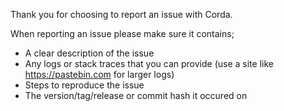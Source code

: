 Thank you for choosing to report an issue with Corda. 

When reporting an issue please make sure it contains;

* A clear description of the issue
* Any logs or stack traces that you can provide (use a site like https://pastebin.com for larger logs)
* Steps to reproduce the issue
* The version/tag/release or commit hash it occured on
